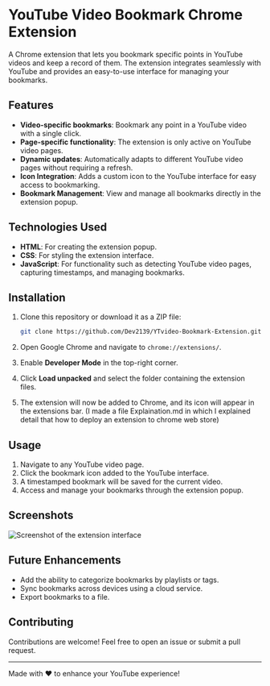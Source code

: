 # YouTube Video Bookmark Chrome Extension

A Chrome extension that lets you bookmark specific points in YouTube videos and keep a record of them. The extension integrates seamlessly with YouTube and provides an easy-to-use interface for managing your bookmarks.

## Features

- **Video-specific bookmarks**: Bookmark any point in a YouTube video with a single click.
- **Page-specific functionality**: The extension is only active on YouTube video pages.
- **Dynamic updates**: Automatically adapts to different YouTube video pages without requiring a refresh.
- **Icon Integration**: Adds a custom icon to the YouTube interface for easy access to bookmarking.
- **Bookmark Management**: View and manage all bookmarks directly in the extension popup.

## Technologies Used

- **HTML**: For creating the extension popup.
- **CSS**: For styling the extension interface.
- **JavaScript**: For functionality such as detecting YouTube video pages, capturing timestamps, and managing bookmarks.

## Installation

1. Clone this repository or download it as a ZIP file:
   ```bash
   git clone https://github.com/Dev2139/YTvideo-Bookmark-Extension.git
   ```

2. Open Google Chrome and navigate to `chrome://extensions/`.

3. Enable **Developer Mode** in the top-right corner.

4. Click **Load unpacked** and select the folder containing the extension files.

5. The extension will now be added to Chrome, and its icon will appear in the extensions bar.
  (I made a file Explaination.md in which I explained detail that how to deploy an extension to chrome web store)

## Usage

1. Navigate to any YouTube video page.
2. Click the bookmark icon added to the YouTube interface.
3. A timestamped bookmark will be saved for the current video.
4. Access and manage your bookmarks through the extension popup.

## Screenshots

![Screenshot of the extension interface](path/to/your/screenshot.png)

## Future Enhancements

- Add the ability to categorize bookmarks by playlists or tags.
- Sync bookmarks across devices using a cloud service.
- Export bookmarks to a file.

## Contributing

Contributions are welcome! Feel free to open an issue or submit a pull request.

---

Made with ❤️ to enhance your YouTube experience!

